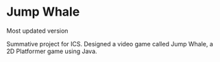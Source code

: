 # Jump Whale
Most updated version

Summative project for ICS.
Designed a video game called Jump Whale, a 2D Platformer game using Java.
